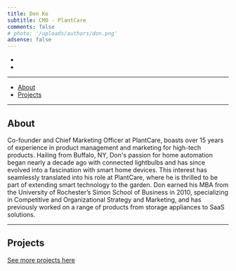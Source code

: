 ```yaml
---
title: Don Ko
subtitle: CMO - PlantCare
comments: false
# photo: '/uploads/authors/don.png'
adsense: false
---
```


<ul class="hide-print list-inline text-center">
    <li>
    <a href="https://www.linkedin.com/in/donaldko/" title="LinkedIn" style="color: #404040;">
        <span class="icon-stack icon-lg">
        <i class="icon icon-circle icon-stack-2x"></i>
        <i class="icon icon-linkedin icon-stack-1x icon-inverse"></i>
        </span>
    </a>
    </li>
    <li>
    <a href="#" title="Print Portfolio" onclick="window.print();return false;" style="color: #404040;">
        <span class="icon-stack icon-lg">
        <i class="icon icon-circle icon-stack-2x"></i>
        <i class="icon icon-file-word icon-stack-1x icon-inverse"></i>
        </span>
    </a>
    </li>
</ul>

___
<ul class="hide-print list-inline text-center">
    <li><a href="#about">About</a></li>
    <li><a href="#projects">Projects</a></li>
</ul>

___
## About

 Co-founder and Chief Marketing Officer at PlantCare, boasts over 15 years of experience in product management and marketing for high-tech products. Hailing from Buffalo, NY, Don's passion for home automation began nearly a decade ago with connected lightbulbs and has since evolved into a fascination with smart home devices. This interest has seamlessly translated into his role at PlantCare, where he is thrilled to be part of extending smart technology to the garden. Don earned his MBA from the University of Rochester’s Simon School of Business in 2010, specializing in Competitive and Organizational Strategy and Marketing, and has previously worked on a range of products from storage appliances to SaaS solutions.

___
## Projects

[See more projects here](/tags/don-portfolio)

